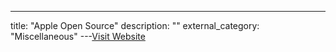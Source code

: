 ---
title: "Apple Open Source"
description: ""
external_category: "Miscellaneous"
---[Visit Website](https://opensource.apple.com/)

